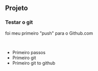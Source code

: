 <h2>Projeto</h2>
<h3>Testar o git</h3>
<p> foi meu primeiro "push" para o Github.com</p><br>


* Primeiro passos
* Primeiro git
* Primeiro git to github
